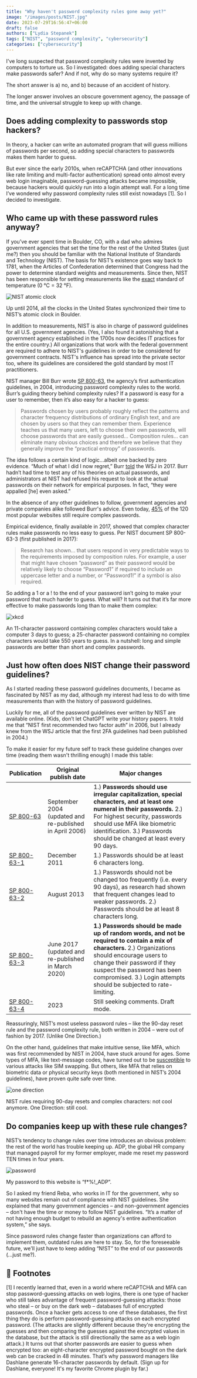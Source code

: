 ```yaml
---
title: "Why haven't password complexity rules gone away yet?"
image: "/images/posts/NIST.jpg"
date: 2023-07-29T16:56:47+06:00
draft: false
authors: ["Lydia Stepanek"]
tags: ["NIST", "password complexity", "cybersecurity"]
categories: ["cybersecurity"]
---
```


I've long suspected that password complexity rules were invented by computers to torture us. So I investigated: does adding special characters make passwords safer? And if not, why do so many systems require it?

The short answer is a) no, and b) because of an accident of history.

The longer answer involves an obscure government agency, the passage of time, and the universal struggle to keep up with change.

## Does adding complexity to passwords stop hackers?
In theory, a hacker can write an automated program that will guess millions of passwords per second, so adding special characters to passwords makes them harder to guess.

But ever since the early 2010s, when reCAPTCHA (and other innovations like rate limiting and multi-factor authentication) spread onto almost every web login imaginable, password-guessing attacks became impossible, because hackers would quickly run into a login attempt wall. For a long time I’ve wondered why password complexity rules still exist nowadays [1]. So I decided to investigate.

## Who came up with these password rules anyway?
If you’ve ever spent time in Boulder, CO, with a dad who admires government agencies that set the time for the rest of the United States (just me?) then you should be familiar with the National Institute of Standards and Technology (NIST). The basis for NIST’s existence goes way back to 1781, when the Articles of Confederation determined that Congress had the power to determine standard weights and measurements. Since then, NIST has been responsible for setting measurements like the [exact](https://en.wikipedia.org/wiki/Standard_temperature_and_pressure) standard of temperature (0 °C = 32 °F).

![](/images/posts/NIST.jpg "NIST atomic clock")
<div class="image-caption">Up until 2014, all the clocks in the United States synchronized their time to NIST’s atomic clock in Boulder.</div>

In addition to measurements, NIST is also in charge of password guidelines for all U.S. government agencies. (Yes, I also found it astonishing that a government agency established in the 1700s now decides IT practices for the entire country.) All organizations that work with the federal government are required to adhere to NIST's guidelines in order to be considered for government contracts. NIST's influence has spread into the private sector too, where its guidelines are considered the gold standard by most IT practitioners.

NIST manager Bill Burr wrote [SP 800-63](https://csrc.nist.gov/pubs/sp/800/63/upd1/final), the agency’s first authentication guidelines, in 2004, introducing password complexity rules to the world. Burr’s guiding theory behind complexity rules? If a password is easy for a user to remember, then it’s also easy for a hacker to guess:

> Passwords chosen by users probably roughly reflect the patterns and character frequency distributions of ordinary English text, and are chosen by users so that they can remember them. Experience teaches us that many users, left to choose their own passwords, will choose passwords that are easily guessed…
Composition rules… can eliminate many obvious choices and therefore we believe that they generally improve the “practical entropy” of passwords.

The idea follows a certain kind of logic…albeit one backed by zero evidence. “Much of what I did I now regret,” Burr [told](https://www.wsj.com/articles/the-man-who-wrote-those-password-rules-has-a-new-tip-n3v-r-m1-d-1502124118) the WSJ in 2017. Burr hadn’t had time to test any of his theories on actual passwords, and administrators at NIST had refused his request to look at the actual passwords on their network for empirical purposes. In fact, “they were appalled [he] even asked.”

In the absence of any other guidelines to follow, government agencies and private companies alike followed Burr's advice. Even today, [45%](https://www.usenix.org/conference/soups2022/presentation/lee) of the 120 most popular websites still require complex passwords.

Empirical evidence, finally available in 2017, showed that complex character rules make passwords no less easy to guess. Per NIST document SP 800-63-3 (first published in 2017):

> Research has shown... that users respond in very predictable ways to the requirements imposed by composition rules. For example, a user that might have chosen “password” as their password would be relatively likely to choose “Password1” if required to include an uppercase letter and a number, or “Password1!” if a symbol is also required.
 
So adding a 1 or a ! to the end of your password isn’t going to make your password that much harder to guess. What will? It turns out that it’s far more effective to make passwords long than to make them complex:

![](/images/posts/xkcd.png "xkcd")

An 11-character password containing complex characters would take a computer 3 days to guess; a 25-character password containing no complex characters would take 550 years to guess. In a nutshell: long and simple passwords are better than short and complex passwords.

## Just how often does NIST change their password guidelines?
As I started reading these password guidelines documents, I became as fascinated by NIST as my dad, although my interest had less to do with time measurements than with the history of password guidelines.

Luckily for me, all of the password guidelines ever written by NIST are available online. (Kids, don’t let ChatGPT write your history papers. It told me that “NIST first recommended two factor auth” in 2006, but I already knew from the WSJ article that the first 2FA guidelines had been published in 2004.)

To make it easier for my future self to track these guideline changes over time (reading them wasn't thrilling enough) I made this table:

|Publication | Original publish date |Major changes |
| ------- |------- |------- |
| [SP 800-63](https://csrc.nist.gov/publications/detail/sp/800-63/archive/2004-09-27) |September 2004 (updated and re-published in April 2006)|1.) **Passwords should use irregular capitalization, special characters, and at least one numeral in their passwords.** 2.) For highest security, passwords should use MFA like biometric identification. 3.) Passwords should be changed at least every 90 days.        |
| [SP 800-63-1](https://csrc.nist.gov/publications/detail/sp/800-63/1/archive/2011-12-12) |December 2011|1.) Passwords should be at least 6 characters long.|
| [SP 800-63-2](https://csrc.nist.gov/publications/detail/sp/800-63/2/archive/2013-08-29) |August 2013|1.) Passwords should not be changed too frequently (i.e. every 90 days), as research had shown that frequent changes lead to weaker passwords. 2.) Passwords should be at least 8 characters long.|
| [SP 800-63-3](https://csrc.nist.gov/publications/detail/sp/800-63/3/archive/2017-06-22) |June 2017 (updated and re-published in March 2020)|**1.) Passwords should be made up of random words, and not be required to contain a mix of characters.** 2.) Organizations should encourage users to change their password if they suspect the password has been compromised. 3.) Login attempts should be subjected to rate-limiting.|
| [SP 800-63-4](https://pages.nist.gov/800-63-4/) |2023|Still seeking comments. Draft mode.|

Reassuringly, NIST’s most useless password rules – like the 90-day reset rule and the password complexity rule, both written in 2004 – were out of fashion by 2017. (Unlike One Direction.)

On the other hand, guidelines that make intuitive sense, like MFA, which was first recommended by NIST in 2004, have stuck around for ages. Some types of MFA, like text-message codes, have turned out to be [susceptible](https://www.wsj.com/articles/you-need-two-factor-authentication-but-some-types-are-safer-than-others-11648930708) to various attacks like SIM swapping. But others, like MFA that relies on biometric data or physical security keys (both mentioned in NIST’s 2004 guidelines), have proven quite safe over time.

![](/images/posts/one_direction.png "one direction")
<div class="image-caption">NIST rules requiring 90-day resets and complex characters: not cool anymore. One Direction: still cool.</div>

## Do companies keep up with these rule changes?
NIST’s tendency to change rules over time introduces an obvious problem: the rest of the world has trouble keeping up. ADP, the global HR company that managed payroll for my former employer, made me reset my password TEN times in four years.

![](/images/posts/adp.png "password")
<div class="image-caption">My password to this website is “f*%!_ADP”.</div>

So I asked my friend Reba, who works in IT for the government, why so many websites remain out of compliance with NIST guidelines. She explained that many government agencies – and non-government agencies – don't have the time or money to follow NIST guidelines. “It’s a matter of not having enough budget to rebuild an agency's entire authentication system,” she says.

Since password rules change faster than organizations can afford to implement them, outdated rules are here to stay. So, for the foreseeable future, we'll just have to keep adding “N!ST” to the end of our passwords (...just me?).

## 🥿 Footnotes
[1] I recently learned that, even in a world where reCAPTCHA and MFA can stop password-guessing attacks on web logins, there is one type of hacker who still takes advantage of frequent password-guessing attacks: those who steal – or buy on the dark web – databases full of encrypted passwords. Once a hacker gets access to one of these databases, the first thing they do is perform password-guessing attacks on each encrypted password. (The attacks are slightly different because they're encrypting the guesses and then comparing the guesses against the encrypted values in the database, but the attack is still directionally the same as a web login attack.) It turns out that shorter passwords are easier to guess when encrypted too: an eight-character encrypted password bought on the dark web can be cracked in 48 minutes. That’s why password managers like Dashlane generate 16-character passwords by default. (Sign up for Dashlane, everyone! It's my favorite Chrome plugin by far.)
